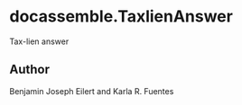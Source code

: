 # docassemble.TaxlienAnswer

Tax-lien answer

## Author

Benjamin Joseph Eilert and Karla R. Fuentes


